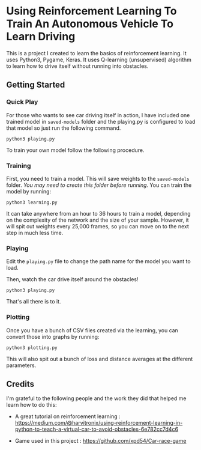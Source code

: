 # Using Reinforcement Learning To Train An Autonomous Vehicle To Learn Driving

This is a project I created to learn the basics of reinforcement learning. It uses Python3, Pygame, Keras. It uses Q-learning (unsupervised) algorithm to learn how to drive itself without running into obstacles.


## Getting Started

### Quick Play

For those who wants to see car driving itself in action, I have included one trained model in `saved-models` folder and the playing.py is configured to load that model so just run the following command.

```
python3 playing.py
```

To train your own model follow the following procedure.

### Training

First, you need to train a model. This will save weights to the `saved-models` folder. *You may need to create this folder before running*. You can train the model by running:

```
python3 learning.py
```

It can take anywhere from an hour to 36 hours to train a model, depending on the complexity of the network and the size of your sample. However, it will spit out weights every 25,000 frames, so you can move on to the next step in much less time.

### Playing

Edit the `playing.py` file to change the path name for the model you want to load. 

Then, watch the car drive itself around the obstacles!

```
python3 playing.py
```

That's all there is to it.

### Plotting

Once you have a bunch of CSV files created via the learning, you can convert those into graphs by running:

```
python3 plotting.py
```

This will also spit out a bunch of loss and distance averages at the different parameters.

## Credits

I'm grateful to the following people and the work they did that helped me learn how to do this:

- A great tutorial on reinforcement learning : https://medium.com/@harvitronix/using-reinforcement-learning-in-python-to-teach-a-virtual-car-to-avoid-obstacles-6e782cc7d4c6

- Game used in this project : https://github.com/xpd54/Car-race-game


